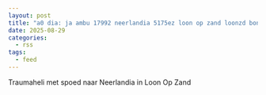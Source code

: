 ```yaml
---
layout: post
title: "a0 dia: ja ambu 17992 neerlandia 5175ez loon op zand loonzd bon 127785"
date: 2025-08-29
categories: 
  - rss
tags: 
  - feed
---
```


Traumaheli met spoed naar Neerlandia in Loon Op Zand
